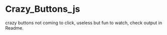 # Crazy_Buttons_js
crazy buttons not coming to click, useless but fun to watch, check output in Readme.
